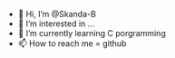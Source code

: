 - 👋 Hi, I’m @Skanda-B
- 👀 I’m interested in ...
- 🌱 I’m currently learning C porgramming
- 📫 How to reach me = github

<!---
Skanda-B/Skanda-B is a ✨ special ✨ repository because its `README.md` (this file) appears on your GitHub profile.
You can click the Preview link to take a look at your changes.
--->
